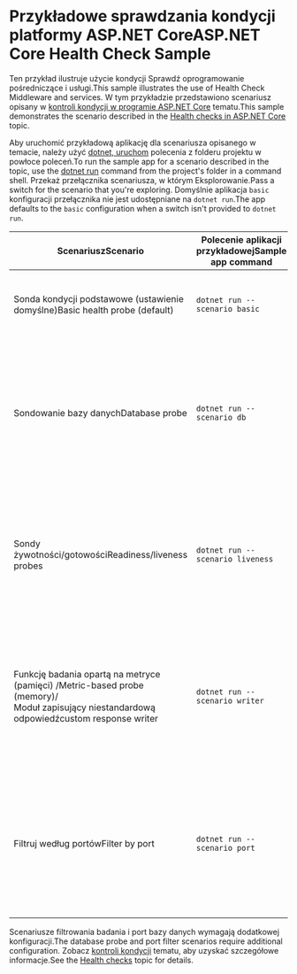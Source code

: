 # <a name="aspnet-core-health-check-sample"></a><span data-ttu-id="6edba-101">Przykładowe sprawdzania kondycji platformy ASP.NET Core</span><span class="sxs-lookup"><span data-stu-id="6edba-101">ASP.NET Core Health Check Sample</span></span>

<span data-ttu-id="6edba-102">Ten przykład ilustruje użycie kondycji Sprawdź oprogramowanie pośredniczące i usługi.</span><span class="sxs-lookup"><span data-stu-id="6edba-102">This sample illustrates the use of Health Check Middleware and services.</span></span> <span data-ttu-id="6edba-103">W tym przykładzie przedstawiono scenariusz opisany w [kontroli kondycji w programie ASP.NET Core](https://docs.microsoft.com/aspnet/core/host-and-deploy/health-checks) tematu.</span><span class="sxs-lookup"><span data-stu-id="6edba-103">This sample demonstrates the scenario described in the [Health checks in ASP.NET Core](https://docs.microsoft.com/aspnet/core/host-and-deploy/health-checks) topic.</span></span>

<span data-ttu-id="6edba-104">Aby uruchomić przykładową aplikację dla scenariusza opisanego w temacie, należy użyć [dotnet, uruchom](https://docs.microsoft.com/dotnet/core/tools/dotnet-run) polecenia z folderu projektu w powłoce poleceń.</span><span class="sxs-lookup"><span data-stu-id="6edba-104">To run the sample app for a scenario described in the topic, use the [dotnet run](https://docs.microsoft.com/dotnet/core/tools/dotnet-run) command from the project's folder in a command shell.</span></span> <span data-ttu-id="6edba-105">Przekaż przełącznika scenariusza, w którym Eksplorowanie.</span><span class="sxs-lookup"><span data-stu-id="6edba-105">Pass a switch for the scenario that you're exploring.</span></span> <span data-ttu-id="6edba-106">Domyślnie aplikacja `basic` konfiguracji przełącznika nie jest udostępniane na `dotnet run`.</span><span class="sxs-lookup"><span data-stu-id="6edba-106">The app defaults to the `basic` configuration when a switch isn't provided to `dotnet run`.</span></span>

| <span data-ttu-id="6edba-107">Scenariusz</span><span class="sxs-lookup"><span data-stu-id="6edba-107">Scenario</span></span>                                               | <span data-ttu-id="6edba-108">Polecenie aplikacji przykładowej</span><span class="sxs-lookup"><span data-stu-id="6edba-108">Sample app command</span></span>               | <span data-ttu-id="6edba-109">Opis</span><span class="sxs-lookup"><span data-stu-id="6edba-109">Description</span></span> |
| ------------------------------------------------------ | -------------------------------- | ----------- |
| <span data-ttu-id="6edba-110">Sonda kondycji podstawowe (ustawienie domyślne)</span><span class="sxs-lookup"><span data-stu-id="6edba-110">Basic health probe (default)</span></span>                           | `dotnet run --scenario basic`    | <span data-ttu-id="6edba-111">Potwierdza, że aplikacja może przetwarzać żądania HTTP.</span><span class="sxs-lookup"><span data-stu-id="6edba-111">Confirms that the app can process HTTP requests.</span></span> |
| <span data-ttu-id="6edba-112">Sondowanie bazy danych</span><span class="sxs-lookup"><span data-stu-id="6edba-112">Database probe</span></span>                                         | `dotnet run --scenario db`       | <span data-ttu-id="6edba-113">Sprawdza, czy połączenie z bazą danych programu SQL Server.</span><span class="sxs-lookup"><span data-stu-id="6edba-113">Checks a SQL Server database connection.</span></span> <span data-ttu-id="6edba-114">Zobacz [sondowanie bazy danych](https://docs.microsoft.com/aspnet/core/host-and-deploy/health-checks#database-probe) sekcji tego tematu, aby uzyskać instrukcje.</span><span class="sxs-lookup"><span data-stu-id="6edba-114">See the [Database probe](https://docs.microsoft.com/aspnet/core/host-and-deploy/health-checks#database-probe) section of the topic for instructions.</span></span> |
| <span data-ttu-id="6edba-115">Sondy żywotności/gotowości</span><span class="sxs-lookup"><span data-stu-id="6edba-115">Readiness/liveness probes</span></span>                              | `dotnet run --scenario liveness` | <span data-ttu-id="6edba-116">Sprawdza stan aplikacji na żywo (*żywotności*) i aplikacji, przygotowywanie do stają się na żywo (*gotowości*).</span><span class="sxs-lookup"><span data-stu-id="6edba-116">Performs checks for a live app status (*liveness*) versus the app preparing to become live (*readiness*).</span></span> |
| <span data-ttu-id="6edba-117">Funkcję badania opartą na metryce (pamięci) /</span><span class="sxs-lookup"><span data-stu-id="6edba-117">Metric-based probe (memory)/</span></span><br><span data-ttu-id="6edba-118">Moduł zapisujący niestandardową odpowiedź</span><span class="sxs-lookup"><span data-stu-id="6edba-118">custom response writer</span></span> | `dotnet run --scenario writer`   | <span data-ttu-id="6edba-119">Sprawdza, czy przed użyciem pamięci, a następnie zapisuje się niestandardowy JSON po zaznaczeniu tej opcji punkt końcowy kondycji.</span><span class="sxs-lookup"><span data-stu-id="6edba-119">Checks against memory use and writes out custom JSON when the health endpoint is checked.</span></span> |
| <span data-ttu-id="6edba-120">Filtruj według portów</span><span class="sxs-lookup"><span data-stu-id="6edba-120">Filter by port</span></span>                                         | `dotnet run --scenario port`     | <span data-ttu-id="6edba-121">Służy do przefiltrowania kontrole kondycji do danego portu.</span><span class="sxs-lookup"><span data-stu-id="6edba-121">Filters health checks to a given port.</span></span> <span data-ttu-id="6edba-122">Zobacz [filtru według portów](https://docs.microsoft.com/aspnet/core/host-and-deploy/health-checks#filter-by-port) sekcji tego tematu, aby uzyskać instrukcje.</span><span class="sxs-lookup"><span data-stu-id="6edba-122">See the [Filter by port](https://docs.microsoft.com/aspnet/core/host-and-deploy/health-checks#filter-by-port) section of the topic for instructions.</span></span> |

<span data-ttu-id="6edba-123">Scenariusze filtrowania badania i port bazy danych wymagają dodatkowej konfiguracji.</span><span class="sxs-lookup"><span data-stu-id="6edba-123">The database probe and port filter scenarios require additional configuration.</span></span> <span data-ttu-id="6edba-124">Zobacz [kontroli kondycji](https://docs.microsoft.com/aspnet/core/host-and-deploy/health-checks) tematu, aby uzyskać szczegółowe informacje.</span><span class="sxs-lookup"><span data-stu-id="6edba-124">See the [Health checks](https://docs.microsoft.com/aspnet/core/host-and-deploy/health-checks) topic for details.</span></span>
